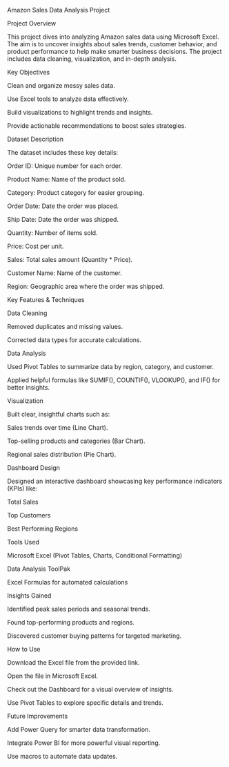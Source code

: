 Amazon Sales Data Analysis Project


Project Overview

This project dives into analyzing Amazon sales data using Microsoft Excel. The aim is to uncover insights about sales trends, customer behavior, and product performance to help make smarter business decisions. The project includes data cleaning, visualization, and in-depth analysis.


Key Objectives

Clean and organize messy sales data.

Use Excel tools to analyze data effectively.

Build visualizations to highlight trends and insights.

Provide actionable recommendations to boost sales strategies.


Dataset Description

The dataset includes these key details:

Order ID: Unique number for each order.

Product Name: Name of the product sold.

Category: Product category for easier grouping.

Order Date: Date the order was placed.

Ship Date: Date the order was shipped.

Quantity: Number of items sold.

Price: Cost per unit.

Sales: Total sales amount (Quantity * Price).

Customer Name: Name of the customer.

Region: Geographic area where the order was shipped.


Key Features & Techniques

Data Cleaning

Removed duplicates and missing values.

Corrected data types for accurate calculations.


Data Analysis

Used Pivot Tables to summarize data by region, category, and customer.

Applied helpful formulas like SUMIF(), COUNTIF(), VLOOKUP(), and IF() for better insights.

Visualization

Built clear, insightful charts such as:

Sales trends over time (Line Chart).

Top-selling products and categories (Bar Chart).

Regional sales distribution (Pie Chart).

Dashboard Design

Designed an interactive dashboard showcasing key performance indicators (KPIs) like:

Total Sales

Top Customers

Best Performing Regions


Tools Used

Microsoft Excel (Pivot Tables, Charts, Conditional Formatting)

Data Analysis ToolPak

Excel Formulas for automated calculations


Insights Gained

Identified peak sales periods and seasonal trends.

Found top-performing products and regions.

Discovered customer buying patterns for targeted marketing.


How to Use

Download the Excel file from the provided link.

Open the file in Microsoft Excel.

Check out the Dashboard for a visual overview of insights.

Use Pivot Tables to explore specific details and trends.


Future Improvements

Add Power Query for smarter data transformation.

Integrate Power BI for more powerful visual reporting.

Use macros to automate data updates.

